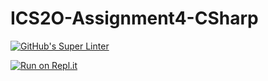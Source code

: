 # ICS2O-Assignment4-CSharp

[![GitHub's Super Linter](https://github.com/zaida-hammel/ICS2O-Assignment4-CSharp/workflows/GitHub's%20Super%20Linter/badge.svg)](https://github.com/zaida-hammel1/ICS2O-Assignment4-CSharp/actions)

[![Run on Repl.it](https://repl.it/badge/github/zaida-hammel/ICS2O-Assignment4-CSharp)](https://repl.it/github/zaida-hammel/ICS2O-Assignment4-CSharp)
